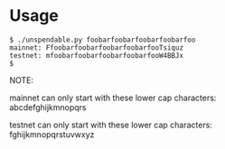 # Usage
```
$ ./unspendable.py foobarfoobarfoobarfoobarfoo
mainnet: FfoobarfoobarfoobarfoobarfooTsiquz
testnet: mfoobarfoobarfoobarfoobarfooW4BBJx
$
```

NOTE:

mainnet can only start with these lower cap characters: abcdefghijkmnopqrs

testnet can only start with these lower cap characters: fghijkmnopqrstuvwxyz
